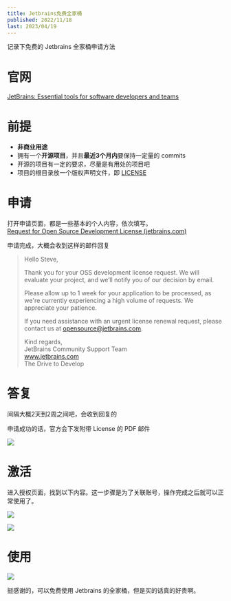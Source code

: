 ```yaml
---
title: Jetbrains免费全家桶
published: 2022/11/18
last: 2023/04/19
---
```


记录下免费的 Jetbrains 全家桶申请方法

# 官网

[JetBrains: Essential tools for software developers and teams](https://www.jetbrains.com/)

# 前提

- **非商业用途**
- 拥有一个**开源项目**，并且**最近3个月内**要保持一定量的 commits
- 开源的项目有一定的要求，尽量是有用处的项目吧
- 项目的根目录放一个版权声明文件，即 [LICENSE](https://choosealicense.com/licenses/)

# 申请

打开申请页面，都是一些基本的个人内容，依次填写。  
[Request for Open Source Development License (jetbrains.com)](https://www.jetbrains.com/shop/eform/opensource?product=ALL)

申请完成，大概会收到这样的邮件回复

> Hello Steve,
>
> Thank you for your OSS development license request. We will evaluate your project, and we’ll notify you of our decision by email.
>
> Please allow up to 1 week for your application to be processed, as we're currently experiencing a high volume of requests. We appreciate your patience.
>
> If you need assistance with an urgent license renewal request, please contact us at opensource@jetbrains.com.
>
> Kind regards,  
> JetBrains Community Support Team  
> www.jetbrains.com  
> The Drive to Develop
> 

# 答复

间隔大概2天到2周之间吧，会收到回复的

申请成功的话，官方会下发附带 License 的 PDF 邮件

![](/imgs/2022/free-jetbrains/free-jetbrains-1.png)

# 激活

进入授权页面，找到以下内容。这一步骤是为了关联账号，操作完成之后就可以正常使用了。

![](/imgs/2022/free-jetbrains/free-jetbrains-2.png)

![](/imgs/2022/free-jetbrains/free-jetbrains-3.png)

# 使用

![](/imgs/2022/free-jetbrains/free-jetbrains-4.png)

挺感谢的，可以免费使用 Jetbrains 的全家桶，但是买的话真的好贵啊。